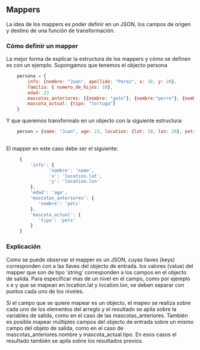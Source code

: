 ## Mappers

La idea de los mappers es poder definir en un JSON, los campos de origen y destino de una función de transformación.

### Cómo definir un mapper

La mejor forma de explicar la estructura de los mappers y cómo se definen es con un ejemplo. Supongamos que tenemos el
objecto persona

```js
    persona = {
        info: {nombre: "Juan", apellido: "Perez", x: 10, y: 20},
        familia: { numero_de_hijos: 10},
        edad: 23
        mascotas_anteriores: [{nombre: "gato"}, {nombre:"perro"}, {nombre:"canario"}]
        mascota_actual: {tipo: "tortuga"}
    }
```

Y que queremos transformalo en un objecto con la siguiente estructura:


```js
    person = {name: "Juan", age: 23, location: {lat: 10, lon: 20}, pets: ["gato", "perro", "canario", "tortuga"]}
    
```

El mapper en este caso debe ser el siguiente:

``` js
     {
         'info': {
                'nombre': 'name',
                'x': 'location.lat',
                'y': 'location.lon'
         },
         'edad': 'age',
         'mascotas_anteriores': {
            'nombre': 'pets'
         },
         'mascota_actual': {
            'tipo': 'pets'
         }
     }
```

### Explicación

Como se puede observar el mapper es un JSON, cuyas llaves (keys) corresponden con a las llaves del objecto de entrada.
los valores (value) del mapper que son de tipo 'string' corresponden a los campos en el objecto de salida. Para especificar
mas de un nivel en el campo, como por ejemplo x e y que se mapean en location.lat y location.lon, se deben separar con puntos
cada uno de los niveles.

Si el campo que se quiere mapear es un objecto, el mapeo se realiza sobre cada uno de los elementos del arreglo y el resultado
se apila sobre la variables de salida, como en el caso de las mascotas_anteriores.
También es posible mapear múltiples campos del objecto de entrada sobre un mismo campo del objeto de salida, como en el caso
de mascotas_anteriores.nombre y mascota_actual.tipo. En esos casos el resultado también se apila sobre los resultados
previos.